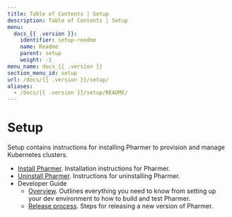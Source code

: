 ```yaml
---
title: Table of Contents | Setup
description: Table of Contents | Setup
menu:
  docs_{{ .version }}:
    identifier: setup-readme
    name: Readme
    parent: setup
    weight: -1
menu_name: docs_{{ .version }}
section_menu_id: setup
url: /docs/{{ .version }}/setup/
aliases:
  - /docs/{{ .version }}/setup/README/
---
```


# Setup

Setup contains instructions for installing Pharmer to provision and manage Kubernetes clusters.

- [Install Pharmer](/docs/setup/install.md). Installation instructions for Pharmer.
- [Uninstall Pharmer](/docs/setup/uninstall.md). Instructions for uninstalling Pharmer.
- Developer Guide
  - [Overview](/docs/setup/developer-guide/overview.md). Outlines everything you need to know from setting up your dev environment to how to build and test Pharmer.
  - [Release process](/docs/setup/developer-guide/release.md). Steps for releasing a new version of Pharmer.
